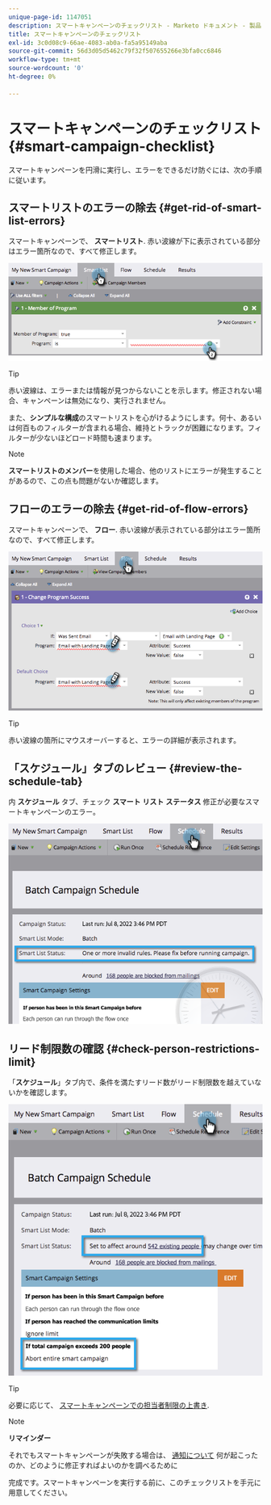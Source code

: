 ```yaml
---
unique-page-id: 1147051
description: スマートキャンペーンのチェックリスト - Marketo ドキュメント - 製品ドキュメント
title: スマートキャンペーンのチェックリスト
exl-id: 3c0d08c9-66ae-4083-ab0a-fa5a95149aba
source-git-commit: 56d3d05d5462c79f32f507655266e3bfa0cc6846
workflow-type: tm+mt
source-wordcount: '0'
ht-degree: 0%

---
```


# スマートキャンペーンのチェックリスト {#smart-campaign-checklist}

スマートキャンペーンを円滑に実行し、エラーをできるだけ防ぐには、次の手順に従います。

## スマートリストのエラーの除去 {#get-rid-of-smart-list-errors}

スマートキャンペーンで、 **スマートリスト**. 赤い波線が下に表示されている部分はエラー箇所なので、すべて修正します。

![](assets/smart-campaign-checklist-1.png)

>[!TIP]
>
>赤い波線は、エラーまたは情報が見つからないことを示します。修正されない場合、キャンペーンは無効になり、実行されません。
>
>また、**シンプルな構成**&#x200B;のスマートリストを心がけるようにします。何十、あるいは何百ものフィルターが含まれる場合、維持とトラックが困難になります。フィルターが少ないほどロード時間も速まります。

>[!NOTE]
>
>**スマートリストのメンバー**&#x200B;を使用した場合、他のリストにエラーが発生することがあるので、この点も問題がないか確認します。

## フローのエラーの除去 {#get-rid-of-flow-errors}

スマートキャンペーンで、 **フロー**. 赤い波線が表示されている部分はエラー箇所なので、すべて修正します。

![](assets/smart-campaign-checklist-2.png)

>[!TIP]
>
>赤い波線の箇所にマウスオーバーすると、エラーの詳細が表示されます。

## 「スケジュール」タブのレビュー {#review-the-schedule-tab}

内 **スケジュール** タブ、チェック **スマート** **リスト** **ステータス** 修正が必要なスマートキャンペーンのエラー。

![](assets/smart-campaign-checklist-3.png)

## リード制限数の確認 {#check-person-restrictions-limit}

「**スケジュール**」タブ内で、条件を満たすリード数がリード制限数を越えていないかを確認します。

![](assets/smart-campaign-checklist-4.png)

>[!TIP]
>
>必要に応じて、 [スマートキャンペーンでの担当者制限の上書き](/help/marketo/product-docs/core-marketo-concepts/smart-campaigns/using-smart-campaigns/override-person-restrictions-in-a-smart-campaign.md).

>[!NOTE]
>
>**リマインダー**
>
>それでもスマートキャンペーンが失敗する場合は、 [通知について](/help/marketo/product-docs/core-marketo-concepts/miscellaneous/understanding-notifications.md) 何が起こったのか、どのように修正すればよいのかを調べるために

完成です。スマートキャンペーンを実行する前に、このチェックリストを手元に用意してください。
